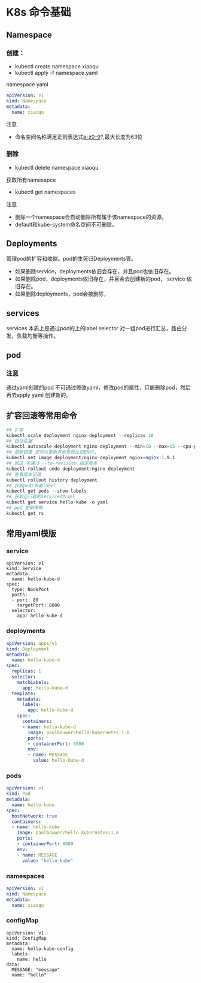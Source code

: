 # K8s 命令基础

## Namespace

### 创建：

* kubectl create namespace xiaoqu
* kubectl apply -f namespace.yaml

namespace.yaml

```yaml
apiVersion: v1
kind: Namespace
metadata:
  name: xiaoqu
```

注意

* 命名空间名称满足正则表达式[a-z0-9]([-a-z0-9]*[a-z0-9])?,最大长度为63位

### 删除

* kubectl delete namespace xiaoqu

获取所有namesapce

* kubectl get namespaces

注意

* 删除一个namespace会自动删除所有属于该namespace的资源。
* default和kube-system命名空间不可删除。

## Deployments

管理pod的扩容和收缩。pod的生死归Deployments管。

* 如果删除service，deployments依旧会存在，并且pod也依旧存在。
* 如果删除pod，deployments依旧存在，并且会去创建新的pod， service 依旧存在。
* 如果删除deployments，pod会被删除，

## services

services 本质上是通过pod的上的label selector 对一组pod进行汇总，路由分发，负载均衡等操作。

## pod

### 注意

通过yaml创建的pod 不可通过修改yaml，修改pod的属性，只能删除pod，然后再去apply yaml 创建新的。

## 扩容回滚等常用命令

```s
## 扩容
kubectl scale deployment nginx-deployment --replicas 10
## 自动拓展
kubectl autoscale deployment nginx-deployment --min=10 --max=15 --cpu-percent=80
## 更新镜像 还可以更新其他东西比如ENV, 
kubectl set image deployment/nginx-deployment nginx=nginx:1.9.1
## 回滚 可通过 --to-revision 指定版本
kubectl rollout undo deployment/nginx-deployment
## 查看版本记录
kubectl rollout history deployment
## 获取pods带着label
kubectl get pods --show-labels
## 获取运行着的service的yaml
kubectl get service hello-kube -o yaml
## pod 更新策略
kubectl get rs
```


## 常用yaml模版
 
### service 

```
apiVersion: v1
kind: Service
metadata:
  name: hello-kube-d
spec:
  type: NodePort
  ports:
  - port: 80
    targetPort: 8080
  selector:
    app: hello-kube-d
```

### deployments

```yaml
apiVersion: apps/v1
kind: Deployment
metadata:
  name: hello-kube-d
spec:
  replicas: 1
  selector:
    matchLabels:
      app: hello-kube-d
  template:
    metadata:
      labels:
        app: hello-kube-d
    spec:
      containers:
      - name: hello-kube-d
        image: paulbouwer/hello-kubernetes:1.8
        ports:
        - containerPort: 8080
        env:
        - name: MESSAGE
          value: hello-kube-d
```

### pods

```yaml
apiVersion: v1
kind: Pod
metadata:
  name: hello-kube
spec:
  hostNetwork: true
  containers:
  - name: hello-kube
    image: paulbouwer/hello-kubernetes:1.8
    ports:
    - containerPort: 8080
    env:
    - name: MESSAGE
      value: "hello-kube"
```

### namespaces

```yaml
apiVersion: v1
kind: Namespace
metadata:
  name: xiaoqu
```

### configMap
```
apiVersion: v1
kind: ConfigMap
metadata:
  name: hello-kube-config
  labels:
    name: hello
data:
  MESSAGE: "message"
  name: "hello"
```
